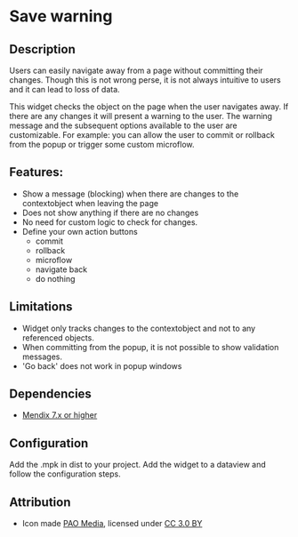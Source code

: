 # Save warning

## Description
Users can easily navigate away from a page without committing their changes.
Though this is not wrong perse, it is not always intuitive to users and it can lead to loss of data.

This widget checks the object on the page when the user navigates away. 
If there are any changes it will present a warning to the user.
The warning message and the subsequent options available to the user are customizable.
For example: you can allow the user to commit or rollback from the popup or trigger some custom microflow.

## Features:
- Show a message (blocking) when there are changes to the contextobject when leaving the page
- Does not show anything if there are no changes
- No need for custom logic to check for changes.
- Define your own action buttons
	-	commit
	-	rollback
	-	microflow
	-	navigate back
	-	do nothing

## Limitations
- Widget only tracks changes to the contextobject and not to any referenced objects.
- When committing from the popup, it is not possible to show validation messages.
- 'Go back' does not work  in popup windows

## Dependencies

- [Mendix 7.x or higher](https://appstore.mendix.com/)

## Configuration

Add the .mpk in dist to your project.
Add the widget to a dataview and follow the configuration steps.

## Attribution
- Icon made [PAO Media](https://www.iconfinder.com/paomedia), licensed under [CC 3.0 BY](https://creativecommons.org/licenses/by/3.0/legalcode)